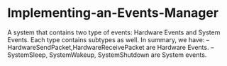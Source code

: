# Implementing-an-Events-Manager
A system that contains two type of events: Hardware Events and System Events. Each type contains subtypes as well. In summary, we have: – HardwareSendPacket,HardwareReceivePacket are Hardware Events. – SystemSleep, SystemWakeup, SystemShutdown are System events.
